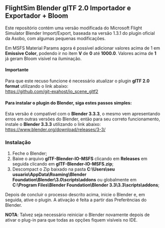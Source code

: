 ## FlightSim Blender glTF 2.0 Importador e Exportador + Bloom

Este repositório contém uma versão modificada do Microsoft Flight Simulator Blender Import/Export, baseada na versão 1.3.1 do plugin oficial da Asobo, com algumas pequenas modificações.

Em MSFS Material Params agora é possível adicionar valores acima de 1 em **Emissive Color**, podendo ir no item **V** de **0** até **1000.0**. Valores acima de **1** já geram Bloom visível na iluminação.

#### Importante
Para que este recuso funcione é necessário atualizar o plugin **glTF 2.0 format** utilizando o link abaixo:<br>
https://github.com/git-exahost/io_scene_gltf2

#### Para instalar o plugin do Blender, siga estes passos simples:

Esta versão é compatível com o **Blender 3.3.3**, o mesmo vem apresentando erros em outras versões do Blender, então para seu correto funcionamento, instale o **Blender 3.3.3** utilizando o link abaixo:<br>
https://www.blender.org/download/releases/3-3/

### Instalação

1. Feche o Blender;<br>
2. Baixe o arquivo **glTF-Blender-IO-MSFS** clicando em **Releases** em seguida clicando em **glTF-Blender-IO-MSFS.zip**;
3. Descompact o Zip baixado na pasta **C:\Users\seu usuario\AppData\Roaming\Blender Foundation\Blender\3.0\scripts\addons** ou globalmente em **C:\Program Files\Blender Foundation\Blender 3.3\3.3\scripts\addons**;

  Depois de concluir o processo descrito acima, inicie o Blender e, em seguida, ative o plugin. A ativação é feita a partir das Preferências do Blender.

**NOTA**: Talvez seja necessário reiniciar o Blender novamente depois de ativar o plug-in para que todas as opções fiquem visíveis no IDE.
